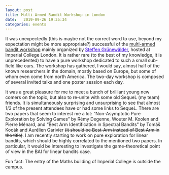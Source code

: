 ```yaml
---
layout: post
title: Multi-Armed Bandit Workshop in London
date:   2019-09-26 19:35:34
categories: events
---
```


It was unexpectedly (this is maybe not the correct word to use, beyond my expectation might be more appropriate?) successful of the <a href="https://grunewalder.blog/workshop-on-multi-armed-bandits-2019/">multi-armed bandit workshop</a> mainly organized by <a href="https://grunewalder.blog/" style="color:#3A01DF">Steffen Grünewälder</a>, hosted at Imperial College London. It is rather rare (to the best of my knowledge, it is unprecedented) to have a pure workshop dedicated to such a small sub-field like ours. The workshop has gathered, I would say, almost half of the known researchers in the domain, mostly based on Europe, but some of whom even come from north America. The two-day workshop is composed of several invited talks and one poster session each day.

It was a great pleasure for me to meet a bunch of brilliant young new comers on the topic, but also to re-unite with some old SequeL (my team) friends. It is simultaneously surprising and unsurprising to see that almost 1/3 of the present attendees have or had some links to SequeL. There are two papers that seem to interest me a lot: “Non-Asymptotic Pure Exploration by Solving Games” by Rémy Degenne, Wouter M. Koolen and Pierre Ménard, and “Best Arm Identification in Spectral Bandits” by Tomáš Kocák and Aurélien Garivier <s>(it should be Best-Arm instead of Best Arm in the title)</s>. I am recently starting to work on pure exploration for linear bandits, which should be highly correlated to the mentioned two papers. In particular, it would be interesting to investigate the game-theoretical point of view in the BAI for linear bandits case.

Fun fact: The entry of the Maths building of Imperial College is outside the campus.
